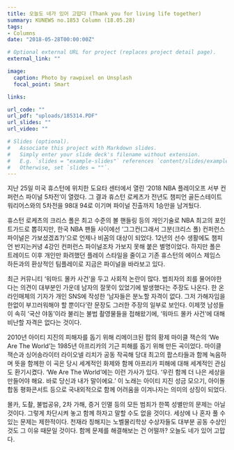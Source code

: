 ```yaml
---
title: 오늘도 네가 있어 고맙다 (Thank you for living life together)
summary: KUNEWS no.1853 Column (18.05.28)
tags:
- Columns
date: "2018-05-28T00:00:00Z"

# Optional external URL for project (replaces project detail page).
external_link: ""

image:
  caption: Photo by rawpixel on Unsplash
  focal_point: Smart

links: 

url_code: ""
url_pdf: "uploads/185314.PDF"
url_slides: ""
url_video: ""

# Slides (optional).
#   Associate this project with Markdown slides.
#   Simply enter your slide deck's filename without extension.
#   E.g. `slides = "example-slides"` references `content/slides/example-slides.md`.
#   Otherwise, set `slides = ""`.
---
```


  <p>지난 25일 미국 휴스턴에 위치한 도요타 센터에서 열린 ‘2018 NBA 플레이오프 서부 컨퍼런스 파이널 5차전’이 열렸다. 그 결과 휴스턴 로케츠가 전년도 챔피언 골든스테이트 워리어스와의 5차전을 98대 94로 이기며 파이널 진출까지 1승만을 남겨뒀다.</p>

  <p>휴스턴 로케츠의 크리스 폴은 최고 수준의 볼 핸들링 등의 개인기술로 NBA 최고의 포인트가드로 뽑히지만, 한국 NBA 팬들 사이에선 ‘그그컨(그래서 그분(크리스 폴) 컨퍼런스 파이널은 가보셨겠죠?)’으로 언제나 비꼼의 대상이 되었다. 12년의 선수 생활에도 챔피언 반지는커녕 4강인 컨퍼런스 파이널조차 가보지 못해 붙은 별명이었다. 하지만 폴은 트레이드 이후 개인만 화려했던 플레이 스타일을 줄이고 기존 휴스턴의 에이스 제임스 하든과의 환상적인 팀플레이로 지금은 파이널을 바라보고 있다.</p>

  <p>최근 커뮤니티 ‘워마드 몰카 사건’을 두고 사회적 논란이 많다. 범죄자의 죄를 물어야한다는 의견이 대부분인 가운데 남자의 잘못이 있었기에 발생했다는 주장도 나온다. 한 온라인매체의 기자가 개인 SNS에 작성한 ‘남자들은 분노할 자격이 없다. 그저 가해자임을 한없이 부끄러워해야 할 뿐이다’란 문장도 그러한 주장의 일부로 보인다. 이제껏 남성들이 속히 ‘국산 야동’이라 불리는 불법 촬영물들을 접해왔기에, ‘워마드 몰카 사건’에 대해 비난할 자격은 없다는 것이다.</p>

  <p>2010년 아이티 지진의 피해자를 돕기 위해 리메이크된 팝의 황제 마이클 잭슨의 ‘We Are The World’는 1985년 아프리카의 기근 피해를 돕기 위해 만든 곡이었다. 마이클 잭슨과 싱어송라이터 라이오넬 리치가 공동 작곡해 당대 최고의 팝스타들과 함께 녹음하며 뜻을 함께한 이 곡은 당시 세계적인 화제와 함께 아프리카 피해에 대해 세계적인 관심도 환기시켰다. ‘We Are The World’에는 이런 가사가 있다. ‘우린 함께 더 나은 세상을 만들어야 해요. 바로 당신과 내가 말이에요.’ 이 노래는 아이티 지진 성금 모으기, 아이돌 합동 평화콘서트 등으로 국내외적으로 함께 어려움을 이겨나자는 의미의 상징이 되었다.</p>

  <p>몰카, 도촬, 불법공유, 2차 가해, 증거 인멸 등의 모든 범죄가 한쪽 성별만의 문제는 아닐 것이다. 그렇게 차단시켜 놓고 함께 하자고 말할 수도 없을 것이다. 세상에 나 혼자 풀 수 있는 문제는 제한적이다. 천재라 칭해지는 노벨물리학상 수상자들도 대부분 공동 수상인 것도 그 이유 때문일 것이다. 함께 문제를 해결해보는 건 어떨까? 오늘도 네가 있어 고맙다.</p>

